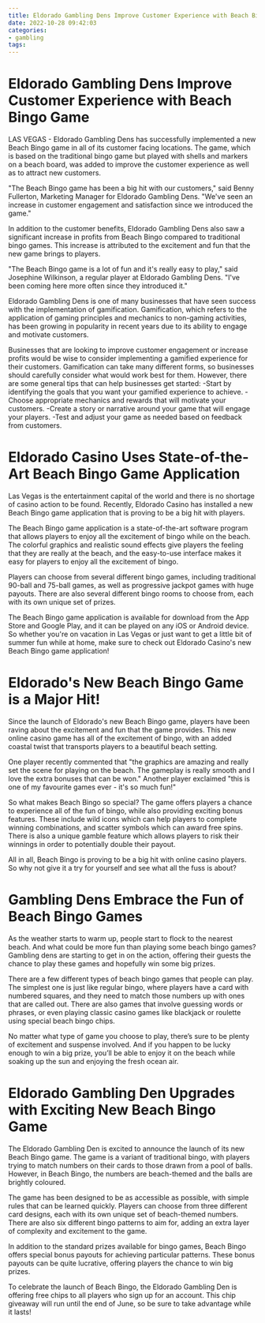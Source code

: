 ```yaml
---
title: Eldorado Gambling Dens Improve Customer Experience with Beach Bingo Game 
date: 2022-10-28 09:42:03
categories:
- gambling
tags:
---
```



#  Eldorado Gambling Dens Improve Customer Experience with Beach Bingo Game 

LAS VEGAS - Eldorado Gambling Dens has successfully implemented a new Beach Bingo game in all of its customer facing locations. The game, which is based on the traditional bingo game but played with shells and markers on a beach board, was added to improve the customer experience as well as to attract new customers.

"The Beach Bingo game has been a big hit with our customers," said Benny Fullerton, Marketing Manager for Eldorado Gambling Dens. "We've seen an increase in customer engagement and satisfaction since we introduced the game."

In addition to the customer benefits, Eldorado Gambling Dens also saw a significant increase in profits from Beach Bingo compared to traditional bingo games. This increase is attributed to the excitement and fun that the new game brings to players.

"The Beach Bingo game is a lot of fun and it's really easy to play," said Josephine Wilkinson, a regular player at Eldorado Gambling Dens. "I've been coming here more often since they introduced it."

Eldorado Gambling Dens is one of many businesses that have seen success with the implementation of gamification. Gamification, which refers to the application of gaming principles and mechanics to non-gaming activities, has been growing in popularity in recent years due to its ability to engage and motivate customers.

Businesses that are looking to improve customer engagement or increase profits would be wise to consider implementing a gamified experience for their customers. Gamification can take many different forms, so businesses should carefully consider what would work best for them. However, there are some general tips that can help businesses get started: 
-Start by identifying the goals that you want your gamified experience to achieve. 
-Choose appropriate mechanics and rewards that will motivate your customers. 
-Create a story or narrative around your game that will engage your players. 
-Test and adjust your game as needed based on feedback from customers.

#  Eldorado Casino Uses State-of-the-Art Beach Bingo Game Application 

Las Vegas is the entertainment capital of the world and there is no shortage of casino action to be found. Recently, Eldorado Casino has installed a new Beach Bingo game application that is proving to be a big hit with players.

The Beach Bingo game application is a state-of-the-art software program that allows players to enjoy all the excitement of bingo while on the beach. The colorful graphics and realistic sound effects give players the feeling that they are really at the beach, and the easy-to-use interface makes it easy for players to enjoy all the excitement of bingo.

Players can choose from several different bingo games, including traditional 90-ball and 75-ball games, as well as progressive jackpot games with huge payouts. There are also several different bingo rooms to choose from, each with its own unique set of prizes.

The Beach Bingo game application is available for download from the App Store and Google Play, and it can be played on any iOS or Android device. So whether you're on vacation in Las Vegas or just want to get a little bit of summer fun while at home, make sure to check out Eldorado Casino's new Beach Bingo game application!

#  Eldorado's New Beach Bingo Game is a Major Hit! 

Since the launch of Eldorado's new Beach Bingo game, players have been raving about the excitement and fun that the game provides. This new online casino game has all of the excitement of bingo, with an added coastal twist that transports players to a beautiful beach setting.

One player recently commented that "the graphics are amazing and really set the scene for playing on the beach. The gameplay is really smooth and I love the extra bonuses that can be won." Another player exclaimed "this is one of my favourite games ever - it's so much fun!"

So what makes Beach Bingo so special? The game offers players a chance to experience all of the fun of bingo, while also providing exciting bonus features. These include wild icons which can help players to complete winning combinations, and scatter symbols which can award free spins. There is also a unique gamble feature which allows players to risk their winnings in order to potentially double their payout.

All in all, Beach Bingo is proving to be a big hit with online casino players. So why not give it a try for yourself and see what all the fuss is about?

#  Gambling Dens Embrace the Fun of Beach Bingo Games 

As the weather starts to warm up, people start to flock to the nearest beach. And what could be more fun than playing some beach bingo games? Gambling dens are starting to get in on the action, offering their guests the chance to play these games and hopefully win some big prizes.

There are a few different types of beach bingo games that people can play. The simplest one is just like regular bingo, where players have a card with numbered squares, and they need to match those numbers up with ones that are called out. There are also games that involve guessing words or phrases, or even playing classic casino games like blackjack or roulette using special beach bingo chips.

No matter what type of game you choose to play, there’s sure to be plenty of excitement and suspense involved. And if you happen to be lucky enough to win a big prize, you’ll be able to enjoy it on the beach while soaking up the sun and enjoying the fresh ocean air.

#  Eldorado Gambling Den Upgrades with Exciting New Beach Bingo Game

The Eldorado Gambling Den is excited to announce the launch of its new Beach Bingo game. The game is a variant of traditional bingo, with players trying to match numbers on their cards to those drawn from a pool of balls. However, in Beach Bingo, the numbers are beach-themed and the balls are brightly coloured.

The game has been designed to be as accessible as possible, with simple rules that can be learned quickly. Players can choose from three different card designs, each with its own unique set of beach-themed numbers. There are also six different bingo patterns to aim for, adding an extra layer of complexity and excitement to the game.

In addition to the standard prizes available for bingo games, Beach Bingo offers special bonus payouts for achieving particular patterns. These bonus payouts can be quite lucrative, offering players the chance to win big prizes.

To celebrate the launch of Beach Bingo, the Eldorado Gambling Den is offering free chips to all players who sign up for an account. This chip giveaway will run until the end of June, so be sure to take advantage while it lasts!